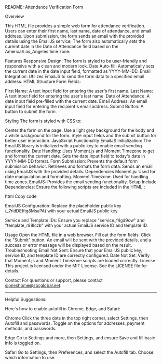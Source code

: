 README: Attendance Verification Form

Overview

This HTML file provides a simple web form for attendance verification. Users can enter their first name, last name, date of attendance, and email address. Upon submission, the form sends an email with the provided details using the EmailJS service. The form also automatically sets the current date in the Date of Attendance field based on the America/Los_Angeles time zone.

Features
Responsive Design: The form is styled to be user-friendly and responsive with a clean and modern look.
Date Auto-fill: Automatically sets the current date in the date input field, formatted as YYYY-MM-DD.
Email Integration: Utilizes EmailJS to send the form data to a specified email address.
HTML Structure
Form Fields:

First Name: A text input field for entering the user's first name.
Last Name: A text input field for entering the user's last name.
Date of Attendance: A date input field pre-filled with the current date.
Email Address: An email input field for entering the recipient's email address.
Submit Button: A button to submit the form.

Styling
The form is styled with CSS to:

Center the form on the page.
Use a light grey background for the body and a white background for the form.
Style input fields and the submit button for better user interaction.
JavaScript Functionality
EmailJS Initialization: The EmailJS library is initialized with a public key to enable email sending functionality.
Date Handling:
Uses Moment.js and Moment Timezone to get and format the current date.
Sets the date input field to today's date in YYYY-MM-DD format.
Form Submission:
Prevents the default form submission behavior.
Retrieves and formats the form data.
Sends an email using EmailJS with the provided details.
Dependencies
Moment.js: Used for date manipulation and formatting.
Moment Timezone: Used for handling time zones.
EmailJS: Provides the email sending functionality.
Setup
Include Dependencies: Ensure the following scripts are included in the HTML <head>:

html
Copy code
<script src="https://cdnjs.cloudflare.com/ajax/libs/moment.js/2.29.4/moment.min.js"></script>
<script src="https://cdnjs.cloudflare.com/ajax/libs/moment-timezone/0.5.34/moment-timezone-with-data.min.js"></script>
<script src="https://cdn.jsdelivr.net/npm/@emailjs/browser@4/dist/email.min.js"></script>
EmailJS Configuration: Replace the placeholder public key (_7rIdDEfftg8MsaPA) with your actual EmailJS public key.

Service and Template IDs: Ensure you replace "service_f4gd9ow" and "template_r98lczb" with your actual EmailJS service ID and template ID.

Usage
Open the HTML file in a web browser.
Fill out the form fields.
Click the "Submit" button.
An email will be sent with the provided details, and a success or error message will be displayed based on the result.
Troubleshooting
Email Not Sent: Ensure that your EmailJS public key, service ID, and template ID are correctly configured.
Date Not Set: Verify that Moment.js and Moment Timezone scripts are loaded correctly.
License
This project is licensed under the MIT License. See the LICENSE file for details.

Contact
For questions or support, please contact sjoneshome@sbcglobal.net.


-------------------------------------------------------------
Helpful Suggestions:

Here's how to enable autofill in Chrome, Edge, and Safari: 

Chrome
Click the three dots in the top right corner, select Settings, then Autofill and passwords. Toggle on the options for addresses, payment methods, and passwords. 

Edge
Go to Settings and more, then Settings, and ensure Save and fill basic info is toggled on. 

Safari
Go to Settings, then Preferences, and select the Autofill tab. Choose which information to use. 
